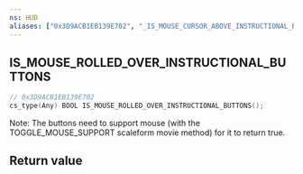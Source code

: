 ```yaml
---
ns: HUD
aliases: ["0x3D9ACB1EB139E702", "_IS_MOUSE_CURSOR_ABOVE_INSTRUCTIONAL_BUTTONS"]
---
```

## IS_MOUSE_ROLLED_OVER_INSTRUCTIONAL_BUTTONS

```c
// 0x3D9ACB1EB139E702
cs_type(Any) BOOL IS_MOUSE_ROLLED_OVER_INSTRUCTIONAL_BUTTONS();
```

Note: The buttons need to support mouse (with the TOGGLE_MOUSE_SUPPORT scaleform movie method) for it to return true.

## Return value
